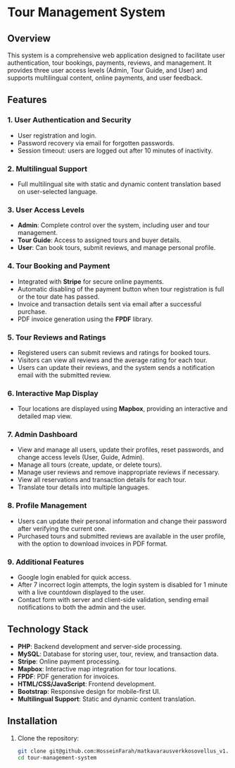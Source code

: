 # Tour Management System

## Overview

This system is a comprehensive web application designed to facilitate user authentication, tour bookings, payments, reviews, and management. It provides three user access levels (Admin, Tour Guide, and User) and supports multilingual content, online payments, and user feedback.

## Features

### 1. User Authentication and Security
- User registration and login.
- Password recovery via email for forgotten passwords.
- Session timeout: users are logged out after 10 minutes of inactivity.

### 2. Multilingual Support
- Full multilingual site with static and dynamic content translation based on user-selected language.

### 3. User Access Levels
- **Admin**: Complete control over the system, including user and tour management.
- **Tour Guide**: Access to assigned tours and buyer details.
- **User**: Can book tours, submit reviews, and manage personal profile.

### 4. Tour Booking and Payment
- Integrated with **Stripe** for secure online payments.
- Automatic disabling of the payment button when tour registration is full or the tour date has passed.
- Invoice and transaction details sent via email after a successful purchase.
- PDF invoice generation using the **FPDF** library.

### 5. Tour Reviews and Ratings
- Registered users can submit reviews and ratings for booked tours.
- Visitors can view all reviews and the average rating for each tour.
- Users can update their reviews, and the system sends a notification email with the submitted review.

### 6. Interactive Map Display
- Tour locations are displayed using **Mapbox**, providing an interactive and detailed map view.

### 7. Admin Dashboard
- View and manage all users, update their profiles, reset passwords, and change access levels (User, Guide, Admin).
- Manage all tours (create, update, or delete tours).
- Manage user reviews and remove inappropriate reviews if necessary.
- View all reservations and transaction details for each tour.
- Translate tour details into multiple languages.

### 8. Profile Management
- Users can update their personal information and change their password after verifying the current one.
- Purchased tours and submitted reviews are available in the user profile, with the option to download invoices in PDF format.

### 9. Additional Features
- Google login enabled for quick access.
- After 7 incorrect login attempts, the login system is disabled for 1 minute with a live countdown displayed to the user.
- Contact form with server and client-side validation, sending email notifications to both the admin and the user.
  
## Technology Stack

- **PHP**: Backend development and server-side processing.
- **MySQL**: Database for storing user, tour, review, and transaction data.
- **Stripe**: Online payment processing.
- **Mapbox**: Interactive map integration for tour locations.
- **FPDF**: PDF generation for invoices.
- **HTML/CSS/JavaScript**: Frontend development.
- **Bootstrap**: Responsive design for mobile-first UI.
- **Multilingual Support**: Static and dynamic content translation.

## Installation

1. Clone the repository:
   ```bash
   git clone git@github.com:HosseinFarah/matkavarausverkkosovellus_v1.git
   cd tour-management-system

   
